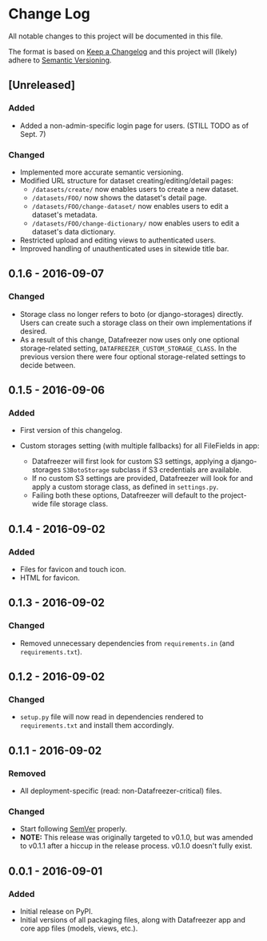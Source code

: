 # Change Log
All notable changes to this project will be documented in this file.

The format is based on [Keep a Changelog](http://keepachangelog.com/)
and this project will (likely) adhere to [Semantic Versioning](http://semver.org/).



## [Unreleased]

### Added
-   Added a non-admin-specific login page for users. (STILL TODO as of Sept. 7)

### Changed
-   Implemented more accurate semantic versioning.
-   Modified URL structure for dataset creating/editing/detail pages:
    *    `/datasets/create/` now enables users to create a new dataset.
    *    `/datasets/FOO/` now shows the dataset's detail page.
    *    `/datasets/FOO/change-dataset/` now enables users to edit a dataset's metadata.
    *    `/datasets/FOO/change-dictionary/` now enables users to edit a dataset's data dictionary.
-   Restricted upload and editing views to authenticated users.
-   Improved handling of unauthenticated uses in sitewide title bar.



## 0.1.6 - 2016-09-07

### Changed
-   Storage class no longer refers to boto (or django-storages) directly. Users can create such a storage class on their own implementations if desired.
-   As a result of this change, Datafreezer now uses only one optional storage-related setting, `DATAFREEZER_CUSTOM_STORAGE_CLASS`. In the previous version there were four optional storage-related settings to decide between.



## 0.1.5 - 2016-09-06

### Added
-   First version of this changelog.

-   Custom storages setting (with multiple fallbacks) for all FileFields in app:
    *   Datafreezer will first look for custom S3 settings, applying a django-storages `S3BotoStorage` subclass if S3 credentials are available.
    *   If no custom S3 settings are provided, Datafreezer will look for and apply a custom storage class, as defined in `settings.py`.
    *   Failing both these options, Datafreezer will default to the project-wide file storage class.



## 0.1.4 - 2016-09-02

### Added
-   Files for favicon and touch icon.
-   HTML for favicon.



## 0.1.3 - 2016-09-02

### Changed
-   Removed unnecessary dependencies from `requirements.in` (and `requirements.txt`).



## 0.1.2 - 2016-09-02

### Changed
-   `setup.py` file will now read in dependencies rendered to `requirements.txt` and install them accordingly.



## 0.1.1 - 2016-09-02

### Removed
-   All deployment-specific (read: non-Datafreezer-critical) files.

### Changed
-   Start following [SemVer](http://semver.org) properly.
-   **NOTE:** This release was originally targeted to v0.1.0, but was amended to v0.1.1 after a hiccup in the release process. v0.1.0 doesn't fully exist.



## 0.0.1 - 2016-09-01

### Added
-   Initial release on PyPI.
-   Initial versions of all packaging files, along with Datafreezer app and core app files (models, views, etc.).

